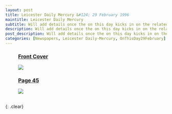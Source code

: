 ```yaml
---
layout: post
title: Leicester Daily Mercury &#124; 29 February 1996
maintitle: Leicester Daily Mercury
subtitle: Will add details once the on this day kicks in on the related British Newspaper Archive page. Note this will not be until 2024 which is the next leep year.
description: Will add details once the on this day kicks in on the related British Newspaper Archive page. Note this will not be until 2024 which is the next leep year.
post_description: Will add details once the on this day kicks in on the related British Newspaper Archive page. Note this will not be until 2024 which is the next leep year.
categories: [Newspapers, Leicester Daily-Mercury, OnThisDay29February]
---
```


<figure class="fig1">
<h3 id="cover"><a href="#cover">Front Cover</a></h3>
<a href="/assets/images/newspaper/1996-02-29-leicester-daily-mercury-fc.png"><img src="/assets/images/newspaper/1996-02-29-leicester-daily-mercury-fc.png" class="full-width zoom-in"></a>
</figure>

<figure class="fig2">
<h3 id="page-45"><a href="#page-45">Page 45</a></h3>
<a href="/assets/images/newspaper/1996-02-29-leicester-daily-mercury-page-45.png"><img src="/assets/images/newspaper/1996-02-29-leicester-daily-mercury-page-45.png" class="full-width zoom-in"></a>
</figure>

<br />{: .clear}


